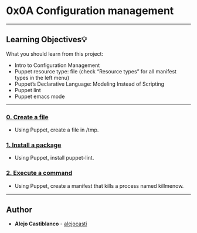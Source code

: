 # 0x0A Configuration management

---
## Learning Objectives:bulb:
What you should learn from this project:

* Intro to Configuration Management
* Puppet resource type: file (check “Resource types” for all manifest types in the left menu)
* Puppet’s Declarative Language: Modeling Instead of Scripting
* Puppet lint
* Puppet emacs mode

---


### [0. Create a file](./0-create_a_file.pp)
* Using Puppet, create a file in /tmp.


### [1. Install a package ](./1-install_a_package.pp)
* Using Puppet, install puppet-lint.


### [2. Execute a command ](./2-execute_a_command.pp)
* Using Puppet, create a manifest that kills a process named killmenow.

---

## Author
* **Alejo Castiblanco** - [alejocasti](github.com/alejocasti)
